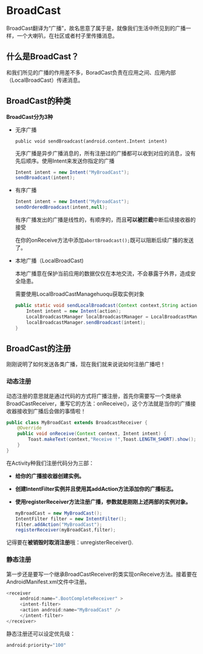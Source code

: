 # BroadCast

BroadCast翻译为“广播”，故名思意了属于是，就像我们生活中所见到的广播一样，一个大喇叭，在社区或者村子里传播消息。

## 什么是BroadCast？

和我们所见的广播的作用差不多，BoradCast负责在应用之间、应用内部（LocalBroadCast）传递消息。

## BroadCast的种类

**BroadCast分为3种**

- 无序广播

  ```public void sendBroadcast(android.content.Intent intent)```

  无序广播是异步广播消息的，所有注册过的广播都可以收到对应的消息，没有先后顺序。使用Intent来发送你指定的广播

  ~~~java
  Intent intent = new Intent("MyBroadCast");
  sendBroadcast(intent);
  ~~~

- 有序广播

  ~~~java
  Intent intent = new Intent("MyBroadCast");
  sendOrderedBroadcast(intent,null);
  ~~~

  有序广播发出的广播是线性的，有顺序的，而且**可以被拦截**中断后续接收器的接受

  在你的onReceive方法中添加```abortBroadcast();```既可以阻断后续广播的发送了。

- 本地广播（LocalBroadCast)

  本地广播意在保护当前应用的数据仅仅在本地交流，不会暴露于外界，造成安全隐患。

  需要使用LocalBroadCastManagehuoqu获取实例对象

  ~~~java
  public static void sendLocalBroadcast(Context context,String action){
      Intent intent = new Intent(action);
      LocalBroadcastManager localBroadcastManager = LocalBroadcastManager.getInstance(context);
      localBroadcastManager.sendBroadcast(intent);
  }
  ~~~

## BroadCast的注册

刚刚说明了如何发送各类广播，现在我们就来说说如何注册广播吧！

### 动态注册

动态注册的意思就是通过代码的方式将广播注册，首先你需要写一个类继承BroadCastReceiver，重写它的方法：onReceive()，这个方法就是当你的广播接收器接收到广播后会做的事情啦！

~~~java
public class MyBroadCast extends BroadcastReceiver {
    @Override
    public void onReceive(Context context, Intent intent) {
        Toast.makeText(context,"Receive !",Toast.LENGTH_SHORT).show();
    }
}
~~~

在Activity种我们注册代码分为三部：

- **给你的广播接收器创建实例。**

- **创建IntentFilter实例并且使用其addAction方法添加你的广播标志。**

- **使用registerReceiver方法注册广播，参数就是刚刚上述两部的实例对象。**

  ~~~java
  myBroadCast = new MyBroadCast();
  IntentFilter filter = new IntentFilter();
  filter.addAction("MyBroadCast");
  registerReceiver(myBroadCast,filter);
  ~~~

记得要在**被销毁时取消注册**哦：unregisterReceiver().

### 静态注册

第一步还是要写一个继承BroadCastReceiver的类实现onReceive方法。接着要在AndroidManifest.xml文件中注册。

~~~java
<receiver 
     android:name=".BootCompleteReceiver" >
     <intent-filter>
     <action android:name="MyBroadCast" />
     </intent-filter>
</receiver>
~~~

静态注册还可以设定优先级：

~~~java
android:priority="100"
~~~

